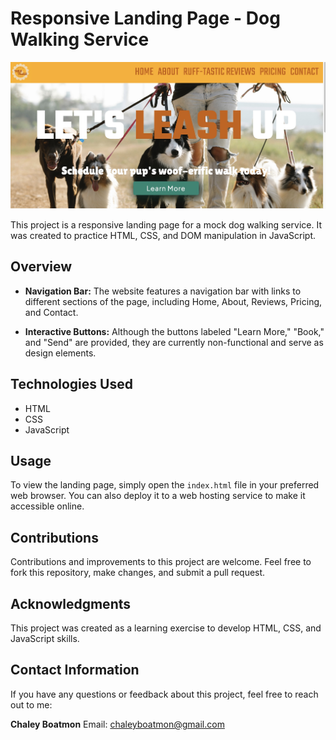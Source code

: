 # Responsive Landing Page - Dog Walking Service
![Dog Walking Service Landing Page](preview.jpeg)


This project is a responsive landing page for a mock dog walking service. It was created to practice HTML, CSS, and DOM manipulation in JavaScript.

## Overview

- **Navigation Bar:** The website features a navigation bar with links to different sections of the page, including Home, About, Reviews, Pricing, and Contact.

- **Interactive Buttons:** Although the buttons labeled "Learn More," "Book," and "Send" are provided, they are currently non-functional and serve as design elements.

## Technologies Used

- HTML
- CSS
- JavaScript

## Usage

To view the landing page, simply open the `index.html` file in your preferred web browser. You can also deploy it to a web hosting service to make it accessible online.

## Contributions

Contributions and improvements to this project are welcome. Feel free to fork this repository, make changes, and submit a pull request.

## Acknowledgments

This project was created as a learning exercise to develop HTML, CSS, and JavaScript skills.

## Contact Information

If you have any questions or feedback about this project, feel free to reach out to me:

**Chaley Boatmon**
  Email: chaleyboatmon@gmail.com